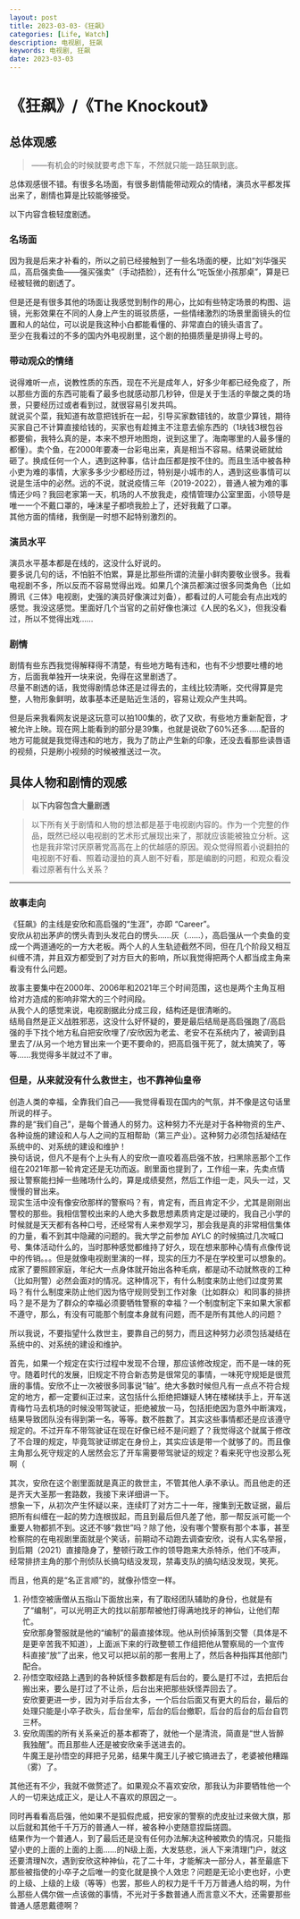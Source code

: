 ```yaml
---
layout: post
title: 2023-03-03-《狂飙》
categories: [Life, Watch]
description: 电视剧, 狂飙
keywords: 电视剧, 狂飙
date: 2023-03-03
---
```


# 《狂飙》/《The Knockout》

## 总体观感
> ——有机会的时候就要考虑下车，不然就只能一路狂飙到底。

总体观感很不错。有很多名场面，有很多剧情能带动观众的情绪，演员水平都发挥出来了，剧情也算是比较能够接受。

以下内容含极轻度剧透。

### 名场面
因为我是后来才补看的，所以之前已经接触到了一些名场面的梗，比如“刘华强买瓜，高启强卖鱼——强买强卖”（手动捂脸），还有什么“吃饭坐小孩那桌”，算是已经被轻微的剧透了。

但是还是有很多其他的场面让我感觉到制作的用心，比如有些特定场景的构图、运镜，光影效果在不同的人身上产生的斑驳质感，一些情绪激烈的场景里面镜头的位置和人的站位，可以说是我这种小白都能看懂的、非常直白的镜头语言了。    
至少在我看过的不多的国内外电视剧里，这个剧的拍摄质量是排得上号的。    

### 带动观众的情绪
说得难听一点，说教性质的东西，现在不光是成年人，好多少年都已经免疫了，所以那些方面的东西可能看了最多也就感动那几秒钟，但是关于生活的辛酸之类的场景，只要经历过或者看到过，就很容易引发共鸣。    
就说买个菜，我知道有故意把钱折在一起，引导买家数错钱的，故意少算钱，期待买家自己不计算直接给钱的，买家也有趁摊主不注意去偷东西的（1块钱3根包谷都要偷，我特么真的是，本来不想开地图炮，说到这里了。海南哪里的人最多懂的都懂）。卖个鱼，在2000年要凑一台彩电出来，真是相当不容易。结果说砸就给砸了。换成任何一个人，遇到这种事，估计血压都是按不住的。而且生活中被各种小吏为难的事情，大家多多少少都经历过，特别是小城市的人，遇到这些事情可以说是生活中的必然。远的不说，就说疫情三年（2019-2022），普通人被为难的事情还少吗？我回老家第一天，机场的人不放我走，疫情管理办公室里面，小领导是唯一一个不戴口罩的，唾沫星子都喷我脸上了，还好我戴了口罩。    
其他方面的情绪，我倒是一时想不起特别激烈的。

### 演员水平
演员水平基本都是在线的，这没什么好说的。    
要多说几句的话，不怕脏不怕累，算是比那些所谓的流量小鲜肉要敬业很多。我看电视剧不多，所以反而不容易觉得出戏。如果几个演员都演过很多同类角色（比如腾讯《三体》电视剧，史强的演员好像演过刘备），都看过的人可能会有点出戏的感觉。我没这感觉。里面好几个当官的之前好像也演过《人民的名义》，但我没看过，所以不觉得出戏…… 

### 剧情
剧情有些东西我觉得解释得不清楚，有些地方略有违和，也有不少想要吐槽的地方，后面我单独开一块来说，免得在这里剧透了。    
尽量不剧透的话，我觉得剧情总体还是过得去的，主线比较清晰，交代得算是完整，人物形象鲜明，故事基本还是贴近生活的，容易让观众产生共鸣。    

但是后来我看网友说是这玩意可以拍100集的，砍了又砍，有些地方重新配音，才被允许上映。现在网上能看到的部分是39集，也就是说砍了60%还多……配音的地方可能就是我觉得违和的地方，我为了防止产生新的印象，还没去看那些读唇语的视频，只是刷小视频的时候被推送过一次。

## 具体人物和剧情的观感
> **以下内容包含大量剧透**  

> 以下所有关于剧情和人物的想法都是基于电视剧内容的。作为一个完整的作品，既然已经以电视剧的艺术形式展现出来了，那就应该能被独立分析。这也是我非常讨厌原著党高高在上的优越感的原因。观众觉得照着小说翻拍的电视剧不好看、照着动漫拍的真人剧不好看，那是编剧的问题，和观众看没看过原著有什么关系？
-----
### 故事走向
《狂飙》的主线是安欣和高启强的“生涯”，亦即 “Career”。    
安欣从初出茅庐的愣头青到头发花白的愣头……灰（……），高启强从一个卖鱼的变成一个两道通吃的一方大老板。两个人的人生轨迹截然不同，但在几个阶段又相互纠缠不清，并且双方都受到了对方巨大的影响，所以我觉得把两个人都当成主角来看没有什么问题。      

故事主要集中在2000年、2006年和2021年三个时间范围，这也是两个主角互相给对方造成的影响非常大的三个时间段。   
从我个人的感觉来说，电视剧据此分成三段，结构还是很清晰的。    
结局自然是正义战胜邪恶，这没什么好怀疑的，要是最后结局是高启强跑了/高启强的手下找个地方私自把安欣埋了/安欣因为老孟、老安不在系统内了，被调到县里去了/从另一个地方冒出来一个更不要命的，把高启强干死了，就太搞笑了，等等……我觉得多半就过不了审。   

### 但是，从来就没有什么救世主，也不靠神仙皇帝
创造人类的幸福，全靠我们自己——我觉得看现在国内的气氛，并不像是这句话里所说的样子。    
靠的是“我们自己”，是每个普通人的努力。这种努力不光是对于各种物资的生产、各种设施的建设和人与人之间的互相帮助（第三产业）。这种努力必须包括凝结在系统中的、对系统的建设和维护！    
换句话说，但凡不是有个上头有人的安欣一直咬着高启强不放，扫黑除恶那个工作组在2021年那一轮肯定还是无功而返。剧里面也提到了，工作组一来，先卖点情报让警察能扫掉一些赌场什么的，算是成绩斐然，然后工作组一走，风头一过，又慢慢的冒出来。    
现实生活中没有像安欣那样的警察吗？有，肯定有，而且肯定不少，尤其是刚刚出警校的那些。我相信警校出来的人绝大多数思想素质肯定是过硬的，我自己小学的时候就是天天都有各种口号，还经常有人来参观学习，那会我是真的非常相信集体的力量，看不到其中隐藏的问题的。我大学之前参加 AYLC 的时候搞过几次喊口号、集体活动什么的，当时那种感觉都维持了好久，现在想来那种心情有点像传说中的传销。。。但是就像电视剧里演的一样，现实的压力不是在学校里可以想象的。成家了要照顾家庭，年纪大一点身体就开始出各种毛病，都是动不动就熬夜的工种（比如刑警）必然会面对的情况。这种情况下，有什么制度来防止他们过度劳累吗？有什么制度来防止他们因为恪守规则受到工作对象（比如群众）和同事的排挤吗？是不是为了群众的幸福必须要牺牲警察的幸福？一个制度制定下来如果大家都不遵守，那么，有没有可能那个制度本身就有问题，而不是所有其他人的问题？    

所以我说，不要指望什么救世主，要靠自己的努力，而且这种努力必须包括凝结在系统中的、对系统的建设和维护。    

首先，如果一个规定在实行过程中发现不合理，那应该修改规定，而不是一味的死守。随着时代的发展，旧规定不符合新态势是很常见的事情，一味死守规矩是很荒唐的事情。安欣不止一次被很多同事说“轴”。绝大多数时候但凡有一点点不符合规定的地方，都一定要纠正过来，这包括什么拒绝把嫌疑人铐在楼梯扶手上，开车送青梅竹马去机场的时候没带驾驶证，拒绝被放一马，包括拒绝因为意外中断演戏，结果导致团队没有得到第一名，等等。数不胜数了。其实这些事情都还是应该遵守规定的。不过开车不带驾驶证在现在好像已经不是问题了？我觉得这个就属于修改了不合理的规定，毕竟驾驶证绑定在身份上，其实应该是带一个就够了的。而且像主角那么死守规定的人居然会忘了开车需要带驾驶证的规定？看来死守也没那么死啊（    

其次，安欣在这个剧里面就是真正的救世主，不管其他人承不承认。而且他走的还是齐天大圣那一套路数，我接下来详细讲一下。    
想象一下，从初次产生怀疑以来，连续盯了对方二十一年，搜集到无数证据，最后把所有纠缠在一起的势力连根拔起，而且到最后但凡差了他，那一帮反派可能一个重要人物都抓不到。这还不够“救世”吗？除了他，没有哪个警察有那个本事，甚至检察院的在电视剧里面就是个笑话，前期动不动跑去调查安欣，说有人实名举报，到后期（2021）直接隐身了，整顿行政工作的领导跑来大杀特杀，他们不吱声，经常排挤主角的那个刑侦队长搞勾结没发现，禁毒支队的搞勾结没发现，笑死。     

而且，他真的是“名正言顺”的，就像孙悟空一样。    
1. 孙悟空被唐僧从五指山下面放出来，有了取经团队辅助的身份，也就是有了“编制”，可以光明正大的找以前那帮被他打得满地找牙的神仙，让他们帮忙。    
安欣那身警服就是他的“编制”的最直接体现。他从刑侦掉落到交警（具体是不是更辛苦我不知道），上面派下来的行政整顿工作组把他从警察局的一个宣传科直接“放”了出来，他又可以把以前的那一套用上了，然后各种指挥其他部门配合。
2. 孙悟空取经路上遇到的各种妖怪多数都是有后台的，要么是打不过，去把后台搬出来，要么是打过了不让杀，后台出来把那些妖怪弄回去了。    
安欣要更进一步，因为对手后台太多，一个后台后面又有更大的后台，最后的处理只能是小卒子砍头，后台坐牢，后台的后台撤职，后台的后台的后台自罚三杯。    
3. 安欣周围的所有关系亲近的基本都寄了，就他一个是清流，简直是“世人皆醉我独醒”。而且那些人还是被安欣亲手送进去的。    
牛魔王是孙悟空的拜把子兄弟，结果牛魔王儿子被它搞进去了，老婆被他糟蹋（雾）了。    

其他还有不少，我就不做赘述了。如果观众不喜欢安欣，那我认为非要牺牲他一个人的一切来达成正义，是让人不喜欢的原因之一。    

同时再看看高启强，他如果不是狐假虎威，把安家的警察的虎皮扯过来做大旗，那以后就和其他千千万万的普通人一样，被各种小吏随意捏扁搓圆。     
结果作为一个普通人，到了最后还是没有任何办法解决这种被欺负的情况，只能指望小吏的上面的上面的上面……的N级上面，大发慈悲，派人下来清理门户，就这还要清理N次，遇到安欣这种神仙，花了二十年，才能解决一部分人，甚至最底下那些被指使的小卒子之后唯一的变化就是换个人效忠？问题是无论小吏也好，小吏的上级、上级的上级（等等）也罢，那些人的权力是千千万万普通人给的啊，为什么那些人偶尔做一点该做的事情，不光对于多数普通人而言意义不大，还需要那些普通人感恩戴德啊？    

